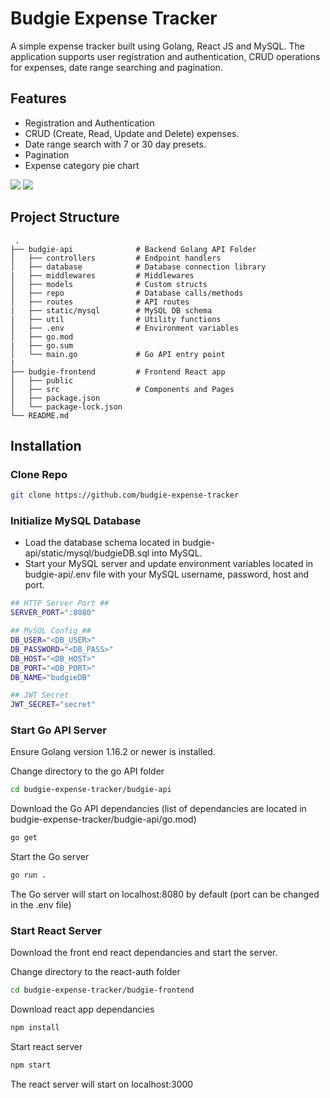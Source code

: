 # Budgie Expense Tracker
A simple expense tracker built using Golang, React JS and MySQL. The application supports user registration and authentication, CRUD operations for expenses, date range searching and pagination.

## Features
* Registration and Authentication
* CRUD (Create, Read, Update and Delete) expenses.
* Date range search with 7 or 30 day presets.
* Pagination
* Expense category pie chart

![](BudgieGif1.gif)
![](BudgieGif2.gif)

## Project Structure
     .
    ├── budgie-api              # Backend Golang API Folder
    │   ├── controllers         # Endpoint handlers     
    │   ├── database            # Database connection library
    |   ├── middlewares         # Middlewares
    │   ├── models              # Custom structs
    │   ├── repo                # Database calls/methods
    │   ├── routes              # API routes
    |   ├── static/mysql        # MySQL DB schema
    |   ├── util                # Utility functions
    │   ├── .env                # Environment variables
    │   ├── go.mod
    |   ├── go.sum           
    │   └── main.go             # Go API entry point
    |      
    ├── budgie-frontend         # Frontend React app
    │   ├── public
    │   ├── src                 # Components and Pages
    │   ├── package.json
    │   └── package-lock.json
    └── README.md    

## Installation

### Clone Repo

```sh
git clone https://github.com/budgie-expense-tracker
```
   
### Initialize MySQL Database

* Load the database schema located in budgie-api/static/mysql/budgieDB.sql into MySQL.
* Start your MySQL server and update environment variables located in budgie-api/.env file with your MySQL username, password, host and port.

```sh
## HTTP Server Port ##
SERVER_PORT=":8080"

## MySQL Config ##
DB_USER="<DB_USER>" 
DB_PASSWORD="<DB_PASS>"
DB_HOST="<DB_HOST>"
DB_PORT="<DB_PORT>"
DB_NAME="budgieDB"

## JWT Secret
JWT_SECRET="secret"
```

### Start Go API Server

Ensure Golang version 1.16.2 or newer is installed.

Change directory to the go API folder
```sh
cd budgie-expense-tracker/budgie-api
```

Download the Go API dependancies (list of dependancies are located in budgie-expense-tracker/budgie-api/go.mod)
```sh
go get
```

Start the Go server
```sh
go run .
```

The Go server will start on localhost:8080 by default (port can be changed in the .env file)

### Start React Server
Download the front end react dependancies and start the server.

Change directory to the react-auth folder
```sh
cd budgie-expense-tracker/budgie-frontend
```

Download react app dependancies
```sh
npm install
```

Start react server
```sh
npm start
```

The react server will start on localhost:3000
